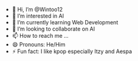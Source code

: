 - 👋 Hi, I’m @Wintoo12
- 👀 I’m interested in AI
- 🌱 I’m currently learning Web Development
- 💞️ I’m looking to collaborate on AI
- 📫 How to reach me ...
- 😄 Pronouns: He/Him
- ⚡ Fun fact: I like kpop especially Itzy and Aespa

<!---
Wintoo12/Wintoo12 is a ✨ special ✨ repository because its `README.md` (this file) appears on your GitHub profile.
You can click the Preview link to take a look at your changes.
--->
